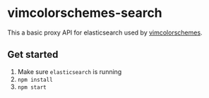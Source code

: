 # vimcolorschemes-search

This a basic proxy API for elasticsearch used by [vimcolorschemes](https://github.com/reobin/vimcolorschemes).

## Get started

1. Make sure `elasticsearch` is running
2. `npm install`
3. `npm start`
